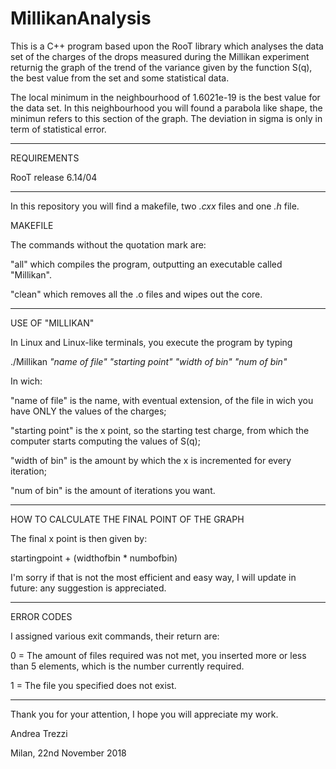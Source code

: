 # MillikanAnalysis
This is a C++ program based upon the RooT library which analyses the data set of the charges of the drops measured during the Millikan experiment returnig the graph of the trend of the variance given by the function S(q), the best value from the set and some statistical data. 

The local minimum in the neighbourhood of 1.6021e-19 is the best value for the data set.
In this neighbourhood you will found a parabola like shape, the minimun refers to this section of the graph.
The deviation in sigma is only in term of statistical error.

*********************************************************************************************************************************

REQUIREMENTS

RooT release 6.14/04

*********************************************************************************************************************************

In this repository you wìll find a makefile, two *.cxx* files and one *.h* file.

MAKEFILE

The commands without the quotation mark are:

"all" which compiles the program, outputting an executable called "Millikan".

"clean" which removes all the .o files and wipes out the core.

*********************************************************************************************************************************

USE OF "MILLIKAN"

In Linux and Linux-like terminals, you execute the program by typing

./Millikan *"name of file"* *"starting point"* *"width of bin"* *"num of bin"*

In wich:

"name of file" is the name, with eventual extension, of the file in wich you have ONLY the values of the charges;

"starting point" is the x point, so the starting test charge, from which the computer starts computing the values of S(q);

"width of bin" is the amount by which the x is incremented for every iteration;

"num of bin" is the amount of iterations you want.

*********************************************************************************************************************************
HOW TO CALCULATE THE FINAL POINT OF THE GRAPH

The final x point is then given by:

startingpoint + (widthofbin * numbofbin)

I'm sorry if that is not the most efficient and easy way, I will update in future: any suggestion is appreciated.

*********************************************************************************************************************************
ERROR CODES

I assigned various exit commands, their return are:

0 = The amount of files required was not met, you inserted more or less than 5 elements, which is the number currently required.

1 = The file you specified does not exist.

*********************************************************************************************************************************
Thank you for your attention, I hope you will appreciate my work.

Andrea Trezzi 

Milan, 22nd November 2018
